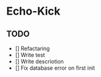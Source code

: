 # Echo-Kick

## TODO

- [] Refactaring
- [] Write test
- [] Write descriotion
- [] Fix database error on first init
